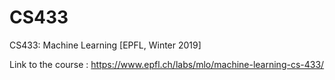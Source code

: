 # CS433
CS433: Machine Learning [EPFL, Winter 2019]

Link to the course : https://www.epfl.ch/labs/mlo/machine-learning-cs-433/ 
